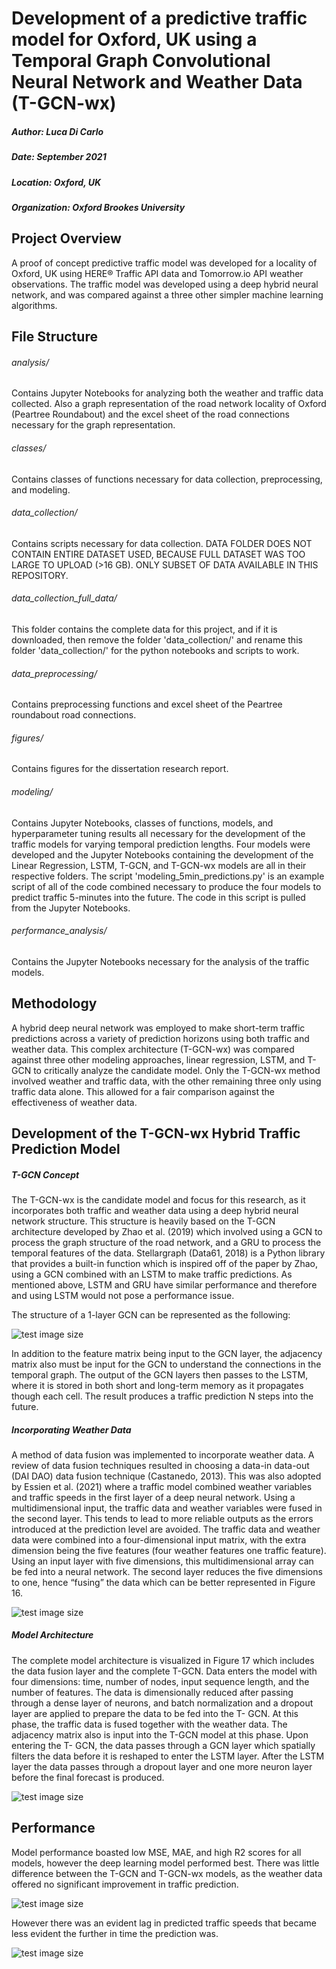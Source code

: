 # Development of a predictive traffic model for Oxford, UK using a Temporal Graph Convolutional Neural Network and Weather Data (T-GCN-wx)
##### Author: Luca Di Carlo
##### Date: September 2021
##### Location: Oxford, UK
##### Organization: Oxford Brookes University

## Project Overview
A proof of concept predictive traffic model was developed for a locality of Oxford, UK using HERE® Traffic API data and Tomorrow.io API weather observations. 
The traffic model was developed using a deep hybrid neural network, and was compared against a three other simpler machine learning algorithms.

## File Structure
###### analysis/  
  Contains Jupyter Notebooks for analyzing both the weather and traffic data collected. Also a graph representation of the road network locality of
  Oxford (Peartree Roundabout) and the excel sheet of the road connections necessary for the graph representation.
  
###### classes/  
  Contains classes of functions necessary for data collection, preprocessing, and modeling.
  
###### data_collection/  
  Contains scripts necessary for data collection. DATA FOLDER DOES NOT CONTAIN ENTIRE DATASET USED, BECAUSE FULL DATASET WAS TOO LARGE TO UPLOAD (>16 GB).
  ONLY SUBSET OF DATA AVAILABLE IN THIS REPOSITORY.
  
###### data_collection_full_data/  
  This folder contains the complete data for this project, and if it is downloaded, then remove the folder 'data_collection/' and rename this folder 'data_collection/' for the python notebooks and scripts to work.
 
###### data_preprocessing/  
  Contains preprocessing functions and excel sheet of the Peartree roundabout road connections.
  
###### figures/  
  Contains figures for the dissertation research report.
  
###### modeling/  
  Contains Jupyter Notebooks, classes of functions, models, and hyperparameter tuning results all necessary for the development of the traffic models for 
  varying temporal prediction lengths. Four models were developed and the Jupyter Notebooks containing the development of the Linear Regression, LSTM, 
  T-GCN, and T-GCN-wx models are all in their respective folders. The script 'modeling_5min_predictions.py' is an example script of all of the code combined 
  necessary to produce the four models to predict traffic 5-minutes into the future. The code in this script is pulled from the Jupyter Notebooks.

###### performance_analysis/  
  Contains the Jupyter Notebooks necessary for the analysis of the traffic models.
  
  


## Methodology
A hybrid deep neural network was employed to make short-term traffic predictions across a variety of prediction horizons using both traffic and weather data. This 
complex architecture (T-GCN-wx) was compared against three other modeling approaches, linear regression, LSTM, and T-GCN to critically analyze the candidate model. 
Only the T-GCN-wx method involved weather and traffic data, with the other remaining three only using traffic data alone. This allowed for a fair comparison against 
the effectiveness of weather data. 

## Development of the T-GCN-wx Hybrid Traffic Prediction Model
##### T-GCN Concept
The T-GCN-wx is the candidate model and focus for this research, as it incorporates both traffic and weather data using a deep hybrid neural network structure. This 
structure is heavily based on the T-GCN architecture developed by Zhao et al. (2019) which involved using a GCN to process the graph structure of the road network, 
and a GRU to process the temporal features of the data. Stellargraph (Data61, 2018) is a Python library that provides a built-in function which is inspired off of 
the paper by Zhao, using a GCN combined with an LSTM to make traffic predictions. As mentioned above, LSTM and GRU have similar performance and therefore and using 
LSTM would not pose a performance issue.

The structure of a 1-layer GCN can be represented as the following:

![test image size](https://github.com/ldicarlo1/development_of_traffic_model_for_Oxford/blob/main/photos/Screen%20Shot%202021-10-01%20at%204.03.37%20PM.png)


  
In addition to the feature matrix being input to the GCN layer, the adjacency matrix also must be input for the GCN to understand the connections in the temporal 
graph. The output of the GCN layers then passes to the LSTM, where it is stored in both short and long-term memory as it propagates though each cell. The result 
produces a traffic prediction N steps into the future.

##### Incorporating Weather Data
A method of data fusion was implemented to incorporate weather data. A review of data fusion techniques resulted in choosing a data-in data-out (DAI DAO) data 
fusion technique (Castanedo, 2013). This was also adopted by Essien et al. (2021) where a traffic model combined weather variables and traffic speeds in the first
layer of a deep neural network. Using a multidimensional input, the traffic data and weather variables were fused in the second layer. This tends to lead to more 
reliable outputs as the errors introduced at the prediction level are avoided.
The traffic data and weather data were combined into a four-dimensional input matrix, with the extra dimension being the five features (four weather features one 
traffic feature). Using an input layer with five dimensions, this multidimensional array can be fed into a neural network. The second layer reduces the five 
dimensions to one, hence “fusing” the data which can be better represented in Figure 16.


![test image size](https://github.com/ldicarlo1/development_of_traffic_model_for_Oxford/blob/main/photos/Screen%20Shot%202021-10-01%20at%204.03.47%20PM.png)


##### Model Architecture
The complete model architecture is visualized in Figure 17 which includes the data fusion layer and the complete T-GCN. Data enters the model with four dimensions: time, number of nodes, input sequence length, and the number of features. The data is dimensionally reduced after passing through a dense layer of neurons, and batch normalization and a dropout layer are applied to prepare the data to be fed into the T- GCN. At this phase, the traffic data is fused together with the weather data. The adjacency matrix also is input into the T-GCN model at this phase. Upon entering the T- GCN, the data passes through a GCN layer which spatially filters the data before it is reshaped to enter the LSTM layer. After the LSTM layer the data passes through a dropout layer and one more neuron layer before the final forecast is produced.

![test image size](https://github.com/ldicarlo1/development_of_traffic_model_for_Oxford/blob/main/photos/Screen%20Shot%202021-10-01%20at%204.03.23%20PM.png)
 
## Performance
Model performance boasted low MSE, MAE, and high R2 scores for all models, however the deep learning model performed best. There was little difference between 
the T-GCN and T-GCN-wx models, as the weather data offered no significant improvement in traffic prediction. 

![test image size](https://github.com/ldicarlo1/development_of_traffic_model_for_Oxford/blob/main/photos/Screen%20Shot%202021-10-01%20at%204.10.59%20PM.png)


However there was an evident lag in predicted traffic speeds that became less evident the further in time the prediction was.


![test image size](https://github.com/ldicarlo1/development_of_traffic_model_for_Oxford/blob/main/photos/Screen%20Shot%202021-10-01%20at%204.11.27%20PM.png)
